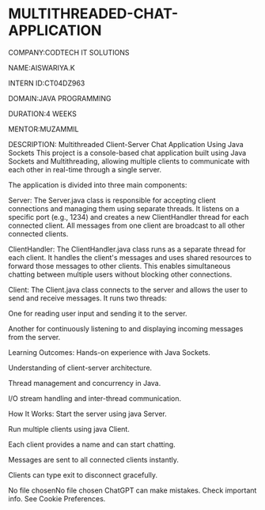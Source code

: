 # MULTITHREADED-CHAT-APPLICATION

COMPANY:CODTECH IT SOLUTIONS

NAME:AISWARIYA.K

INTERN ID:CT04DZ963

DOMAIN:JAVA PROGRAMMING

DURATION:4 WEEKS

MENTOR:MUZAMMIL


 DESCRIPTION: Multithreaded Client-Server Chat Application Using Java Sockets
This project is a console-based chat application built using Java Sockets and Multithreading, allowing multiple clients to communicate with each other in real-time through a single server.

The application is divided into three main components:

Server:
The Server.java class is responsible for accepting client connections and managing them using separate threads. It listens on a specific port (e.g., 1234) and creates a new ClientHandler thread for each connected client. All messages from one client are broadcast to all other connected clients.

ClientHandler:
The ClientHandler.java class runs as a separate thread for each client. It handles the client's messages and uses shared resources to forward those messages to other clients. This enables simultaneous chatting between multiple users without blocking other connections.

Client:
The Client.java class connects to the server and allows the user to send and receive messages. It runs two threads:

One for reading user input and sending it to the server.

Another for continuously listening to and displaying incoming messages from the server.


 Learning Outcomes:
Hands-on experience with Java Sockets.

Understanding of client-server architecture.

Thread management and concurrency in Java.

I/O stream handling and inter-thread communication.

 How It Works:
Start the server using java Server.

Run multiple clients using java Client.

Each client provides a name and can start chatting.

Messages are sent to all connected clients instantly.

Clients can type exit to disconnect gracefully.



No file chosenNo file chosen
ChatGPT can make mistakes. Check important info. See Cookie Preferences.
